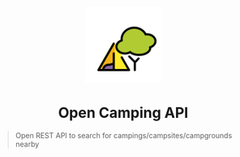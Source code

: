 <p align="center">
    <img src="/docs/static/img/logo.svg" width="150px" />
</p>

<h1 align="center">
  Open Camping API
</h1>

> Open REST API to search for campings/campsites/campgrounds nearby
